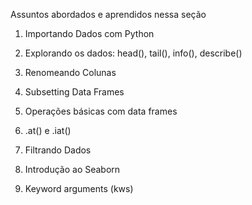 Assuntos abordados e aprendidos nessa seção


1. Importando Dados com Python

2. Explorando os dados: head(), tail(), info(), describe()

3. Renomeando Colunas

4. Subsetting Data Frames

5. Operações básicas com data frames

6. .at() e .iat()

7. Filtrando Dados

8.  Introdução ao Seaborn

9. Keyword arguments (kws)
